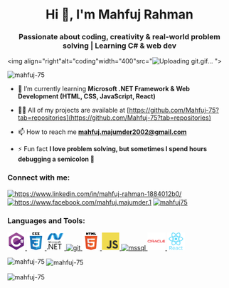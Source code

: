<h1 align="center">Hi 👋, I'm Mahfuj Rahman</h1>
<h3 align="center">Passionate about coding, creativity & real-world problem solving | Learning C# & web dev</h3>

<img align="right"alt="coding"width="400"src="![Uploading git.gif…]()
">

<p align="left"> <img src="https://komarev.com/ghpvc/?username=mahfuj-75&label=Profile%20views&color=0e75b6&style=flat" alt="mahfuj-75" /> </p>

- 🌱 I’m currently learning **Microsoft .NET Framework & Web Development (HTML, CSS, JavaScript, React)**

- 👨‍💻 All of my projects are available at [https://github.com/Mahfuj-75?tab=repositories](https://github.com/Mahfuj-75?tab=repositories)

- 📫 How to reach me **mahfuj.majumder2002@gmail.com**

- ⚡ Fun fact **I love problem solving, but sometimes I spend hours debugging a semicolon 🙂**

<h3 align="left">Connect with me:</h3>
<p align="left">
<a href="https://linkedin.com/in/https://www.linkedin.com/in/mahfuj-rahman-1884012b0/" target="blank"><img align="center" src="https://raw.githubusercontent.com/rahuldkjain/github-profile-readme-generator/master/src/images/icons/Social/linked-in-alt.svg" alt="https://www.linkedin.com/in/mahfuj-rahman-1884012b0/" height="30" width="40" /></a>
<a href="https://fb.com/https://www.facebook.com/mahfuj.majumder.1" target="blank"><img align="center" src="https://raw.githubusercontent.com/rahuldkjain/github-profile-readme-generator/master/src/images/icons/Social/facebook.svg" alt="https://www.facebook.com/mahfuj.majumder.1" height="30" width="40" /></a>
<a href="https://discord.gg/mahfuj75" target="blank"><img align="center" src="https://raw.githubusercontent.com/rahuldkjain/github-profile-readme-generator/master/src/images/icons/Social/discord.svg" alt="mahfuj75" height="30" width="40" /></a>
</p>

<h3 align="left">Languages and Tools:</h3>
<p align="left"> <a href="https://www.w3schools.com/cs/" target="_blank" rel="noreferrer"> <img src="https://raw.githubusercontent.com/devicons/devicon/master/icons/csharp/csharp-original.svg" alt="csharp" width="40" height="40"/> </a> <a href="https://www.w3schools.com/css/" target="_blank" rel="noreferrer"> <img src="https://raw.githubusercontent.com/devicons/devicon/master/icons/css3/css3-original-wordmark.svg" alt="css3" width="40" height="40"/> </a> <a href="https://dotnet.microsoft.com/" target="_blank" rel="noreferrer"> <img src="https://raw.githubusercontent.com/devicons/devicon/master/icons/dot-net/dot-net-original-wordmark.svg" alt="dotnet" width="40" height="40"/> </a> <a href="https://git-scm.com/" target="_blank" rel="noreferrer"> <img src="https://www.vectorlogo.zone/logos/git-scm/git-scm-icon.svg" alt="git" width="40" height="40"/> </a> <a href="https://www.w3.org/html/" target="_blank" rel="noreferrer"> <img src="https://raw.githubusercontent.com/devicons/devicon/master/icons/html5/html5-original-wordmark.svg" alt="html5" width="40" height="40"/> </a> <a href="https://developer.mozilla.org/en-US/docs/Web/JavaScript" target="_blank" rel="noreferrer"> <img src="https://raw.githubusercontent.com/devicons/devicon/master/icons/javascript/javascript-original.svg" alt="javascript" width="40" height="40"/> </a> <a href="https://www.microsoft.com/en-us/sql-server" target="_blank" rel="noreferrer"> <img src="https://www.svgrepo.com/show/303229/microsoft-sql-server-logo.svg" alt="mssql" width="40" height="40"/> </a> <a href="https://www.oracle.com/" target="_blank" rel="noreferrer"> <img src="https://raw.githubusercontent.com/devicons/devicon/master/icons/oracle/oracle-original.svg" alt="oracle" width="40" height="40"/> </a> <a href="https://reactjs.org/" target="_blank" rel="noreferrer"> <img src="https://raw.githubusercontent.com/devicons/devicon/master/icons/react/react-original-wordmark.svg" alt="react" width="40" height="40"/> </a> </p>

<p><img align="left" src="https://github-readme-stats.vercel.app/api/top-langs?username=mahfuj-75&show_icons=true&locale=en&layout=compact" alt="mahfuj-75" /></p>

<p>&nbsp;<img align="center" src="https://github-readme-stats.vercel.app/api?username=mahfuj-75&show_icons=true&locale=en" alt="mahfuj-75" /></p>

<p><img align="center" src="https://github-readme-streak-stats.herokuapp.com/?user=mahfuj-75&" alt="mahfuj-75" /></p>
